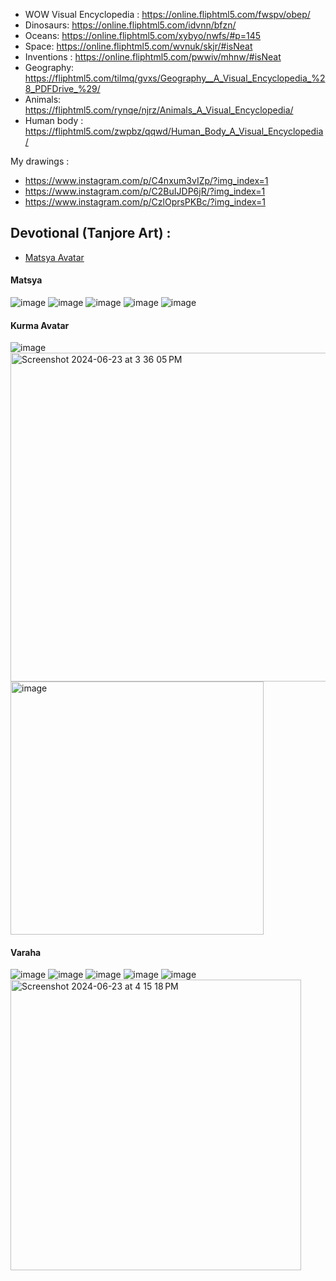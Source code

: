 - WOW Visual Encyclopedia : https://online.fliphtml5.com/fwspv/obep/
- Dinosaurs: https://online.fliphtml5.com/idvnn/bfzn/
- Oceans: https://online.fliphtml5.com/xybyo/nwfs/#p=145
- Space: https://online.fliphtml5.com/wvnuk/skjr/#isNeat
- Inventions : https://online.fliphtml5.com/pwwiv/mhnw/#isNeat
- Geography: https://fliphtml5.com/tilmq/gvxs/Geography__A_Visual_Encyclopedia_%28_PDFDrive_%29/
- Animals: https://fliphtml5.com/rynqe/njrz/Animals_A_Visual_Encyclopedia/
- Human body : https://fliphtml5.com/zwpbz/qqwd/Human_Body_A_Visual_Encyclopedia/


My drawings : 
- https://www.instagram.com/p/C4nxum3vIZp/?img_index=1
- https://www.instagram.com/p/C2BuIJDP6jR/?img_index=1
- https://www.instagram.com/p/CzlOprsPKBc/?img_index=1


## Devotional (Tanjore Art) :
 - [Matsya Avatar](#Matsya)

#### Matsya
   
![image](https://github.com/sreegithub19/drawings/assets/55496113/72d1df56-55a9-4459-9dc2-e4463b86d3ee)
![image](https://github.com/sreegithub19/drawings/assets/55496113/78d8db97-29f8-4b83-9289-b04bccff9341)
![image](https://github.com/sreegithub19/drawings/assets/55496113/ac1d33a2-6f65-45a8-8367-1e2922dab7bc)
![image](https://github.com/sreegithub19/drawings/assets/55496113/34da80a8-da70-45e2-b89e-0f556b1a95df)
![image](https://github.com/sreegithub19/drawings/assets/55496113/e14155c2-bb13-4eb4-881d-efb28d7d8452)


#### Kurma Avatar

![image](https://github.com/sreegithub19/drawings/assets/55496113/1fe8dc93-7a3a-49a9-b909-47cfd9d27b5f)
<img width="526" alt="Screenshot 2024-06-23 at 3 36 05 PM" src="https://github.com/sreegithub19/drawings/assets/55496113/f4f90ec9-07a6-4b50-ac07-939827dda4e4">
<img width="405" alt="image" src="https://github.com/sreegithub19/drawings/assets/55496113/eeed6334-4f89-44fd-8d68-813e21833806">

#### Varaha

![image](https://github.com/sreegithub19/drawings/assets/55496113/6dc0c346-0523-48cf-91e0-9477fac2c386)
![image](https://github.com/sreegithub19/drawings/assets/55496113/51581302-f855-4b60-a73d-f1a40c4db147)
![image](https://github.com/sreegithub19/drawings/assets/55496113/8e8c2f62-1b02-4c11-a551-95a6840be2f9)
![image](https://github.com/sreegithub19/drawings/assets/55496113/37728d82-f184-46ff-88d4-f631e98e1f74)
![image](https://github.com/sreegithub19/drawings/assets/55496113/34a2f257-1299-46a8-b217-711b65f66e8c)
<img width="465" alt="Screenshot 2024-06-23 at 4 15 18 PM" src="https://github.com/sreegithub19/drawings/assets/55496113/4ce7bc4a-87bb-4a89-a00e-abd7356534d2">







